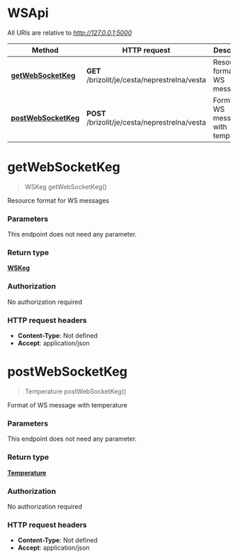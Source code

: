 # WSApi

All URIs are relative to *http://127.0.0.1:5000*

Method | HTTP request | Description
------------- | ------------- | -------------
[**getWebSocketKeg**](WSApi.md#getWebSocketKeg) | **GET** /brizolit/je/cesta/neprestrelna/vesta | Resource format for WS messages
[**postWebSocketKeg**](WSApi.md#postWebSocketKeg) | **POST** /brizolit/je/cesta/neprestrelna/vesta | Format of WS message with temperature


<a name="getWebSocketKeg"></a>
# **getWebSocketKeg**
> WSKeg getWebSocketKeg()

Resource format for WS messages

### Parameters
This endpoint does not need any parameter.

### Return type

[**WSKeg**](../Models/WSKeg.md)

### Authorization

No authorization required

### HTTP request headers

- **Content-Type**: Not defined
- **Accept**: application/json

<a name="postWebSocketKeg"></a>
# **postWebSocketKeg**
> Temperature postWebSocketKeg()

Format of WS message with temperature

### Parameters
This endpoint does not need any parameter.

### Return type

[**Temperature**](../Models/Temperature.md)

### Authorization

No authorization required

### HTTP request headers

- **Content-Type**: Not defined
- **Accept**: application/json

